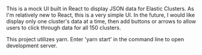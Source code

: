This is a mock UI built in React to display JSON data for Elastic Clusters. As I'm relatively  new to React, this is a very simple UI. In the future, I would like display only one cluster's data at a time, then add buttons or arrows to allow users to click through data for all 150 clusters.

This project utilizes yarn. Enter 'yarn start' in the command line to open development server.
